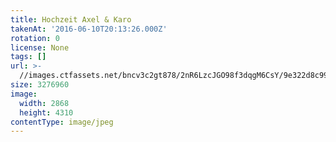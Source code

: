 ```yaml
---
title: Hochzeit Axel & Karo
takenAt: '2016-06-10T20:13:26.000Z'
rotation: 0
license: None
tags: []
url: >-
  //images.ctfassets.net/bncv3c2gt878/2nR6LzcJGO98f3dqgM6CsY/9e322d8c99481de673e98159dd6a84c6/hochzeit-axel--karo_28144216926_o
size: 3276960
image:
  width: 2868
  height: 4310
contentType: image/jpeg
---
```


